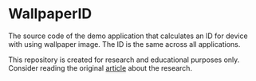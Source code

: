 # WallpaperID
The source code of the demo application that calculates an ID for device with using wallpaper image. The ID is the same across all applications.

This repository is created for research and educational purposes only. Consider reading the original [article](https://https://fingerprintjs.com/blog/wallpaper-id) about the research.
